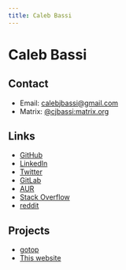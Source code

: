 ```yaml
---
title: Caleb Bassi
---
```


# Caleb Bassi

## Contact

- Email: calebjbassi@gmail.com
- Matrix: [@cjbassi:matrix.org](https://matrix.to/#/@cjbassi:matrix.org)

## Links

- [GitHub](https://github.com/cjbassi)
- [LinkedIn](https://www.linkedin.com/in/calebjbassi/)
- [Twitter](https://twitter.com/Caleb_Bassi)
- [GitLab](https://gitlab.com/cjbassi)
- [AUR](https://aur.archlinux.org/account/cjbassi)
- [Stack Overflow](https://stackoverflow.com/users/7829659/caleb-bassi)
- [reddit](https://www.reddit.com/user/cjbassi/)

## Projects

- [gotop](https://github.com/cjbassi/gotop)
- [This website](https://github.com/cjbassi/site)
